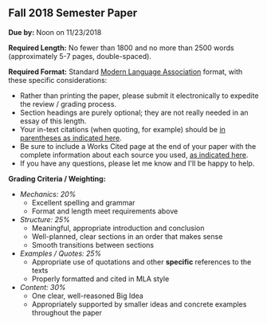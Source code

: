 Fall 2018 Semester Paper
-----

**Due by:** Noon on 11/23/2018

**Required Length:** No fewer than 1800 and no more than 2500 words (approximately 5-7 pages, double-spaced).

**Required Format:** Standard [Modern Language Association](https://owl.purdue.edu/owl/research_and_citation/mla_style/mla_formatting_and_style_guide/mla_general_format.html) format, with these specific considerations:
- Rather than printing the paper, please submit it electronically to expedite the review / grading process.
- Section headings are purely optional; they are not really needed in an essay of this length.
- Your in-text citations (when quoting, for example) should be [in parentheses as indicated here](https://owl.purdue.edu/owl/research_and_citation/mla_style/mla_formatting_and_style_guide/mla_in_text_citations_the_basics.html).
- Be sure to include a Works Cited page at the end of your paper with the complete information about each source you used, [as indicated here](https://owl.purdue.edu/owl/research_and_citation/mla_style/mla_formatting_and_style_guide/mla_works_cited_page_books.html).
- If you have any questions, please let me know and I'll be happy to help.

**Grading Criteria / Weighting:**
- *Mechanics: 20%*
  - Excellent spelling and grammar
  - Format and length meet requirements above
- *Structure: 25%*
  - Meaningful, appropriate introduction and conclusion
  - Well-planned, clear sections in an order that makes sense
  - Smooth transitions between sections
- *Examples / Quotes: 25%*
  - Appropriate use of quotations and other **specific** references to the texts
  - Properly formatted and cited in MLA style
- *Content: 30%*
  - One clear, well-reasoned Big Idea 
  - Appropriately supported by smaller ideas and concrete examples throughout the paper
